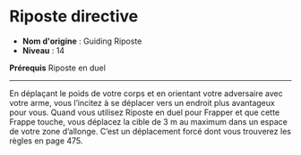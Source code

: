# Riposte directive

 * **Nom d'origine** : Guiding Riposte
 * **Niveau** : 14


<p><strong>Prérequis</strong> Riposte en duel</p>
<hr>
<p>En déplaçant le poids de votre corps et en orientant votre adversaire avec votre arme, vous l’incitez à se déplacer vers un endroit plus avantageux pour vous. Quand vous utilisez Riposte en duel pour Frapper et que cette Frappe touche, vous déplacez la cible de 3 m au maximum dans un espace de votre zone d’allonge. C’est un déplacement forcé dont vous trouverez les règles en page 475.</p>